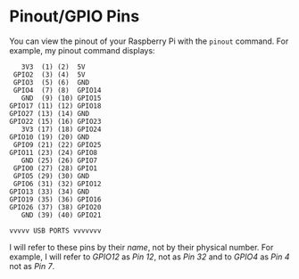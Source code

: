 # Pinout/GPIO Pins

You can view the pinout of your Raspberry Pi with the `pinout` command. For example, my
pinout command displays:

```
   3V3  (1) (2)  5V    
 GPIO2  (3) (4)  5V    
 GPIO3  (5) (6)  GND   
 GPIO4  (7) (8)  GPIO14
   GND  (9) (10) GPIO15
GPIO17 (11) (12) GPIO18
GPIO27 (13) (14) GND   
GPIO22 (15) (16) GPIO23
   3V3 (17) (18) GPIO24
GPIO10 (19) (20) GND   
 GPIO9 (21) (22) GPIO25
GPIO11 (23) (24) GPIO8 
   GND (25) (26) GPIO7 
 GPIO0 (27) (28) GPIO1 
 GPIO5 (29) (30) GND   
 GPIO6 (31) (32) GPIO12
GPIO13 (33) (34) GND   
GPIO19 (35) (36) GPIO16
GPIO26 (37) (38) GPIO20
   GND (39) (40) GPIO21

vvvvv USB PORTS vvvvvvv
```

I will refer to these pins by their *name*, not by their physical number. For example,
I will refer to _GPIO12_ as *Pin 12*, not as *Pin 32* and to _GPIO4_ as *Pin 4* not as 
*Pin 7*.